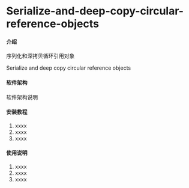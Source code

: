 # Serialize-and-deep-copy-circular-reference-objects

#### 介绍
序列化和深拷贝循环引用对象

Serialize and deep copy circular reference objects

#### 软件架构
软件架构说明


#### 安装教程

1.  xxxx
2.  xxxx
3.  xxxx

#### 使用说明

1.  xxxx
2.  xxxx
3.  xxxx
